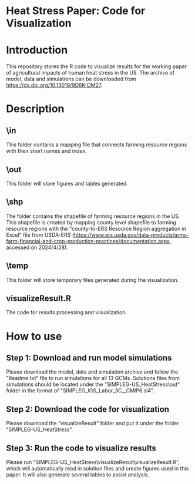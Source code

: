 # Heat Stress Paper: Code for Visualization

# Introduction
This repository stores the R code to visualize results for the working paper of agricultural impacts of human heat stress in the US. The archive of model, data and simulations can be downloaded from https://dx.doi.org/10.13019/9D6K-DM27.

# Description
## \in
This folder contains a mapping file that connects farming resource regions with their short names and index.
## \out
This folder will store figures and tables generated.
## \shp
The folder contains the shapefile of farming resource regions in the US. This shapefile is created by mapping county level shapefile to farming resource regions with the "county-to-ERS Resource Region aggregation in Excel" file from USDA-ERS (https://www.ers.usda.gov/data-products/arms-farm-financial-and-crop-production-practices/documentation.aspx, accessed on 2024/4/28).
## \temp
This folder will store temporary files generated during the visualization.
## visualizeResult.R
The code for results processing and visualization.

# How to use
## Step 1: Download and run model simulations
Please download the model, data and simulation archive and follow the "Readme.txt" file to run simulations for all 13 GCMs. Solutions files from simulations should be located under the "SIMPLEG-US_HeatStress\out" folder in the format of "SIMPLEG_IGS_Labor_3C_<GCM name>_CMIP6.sl4".

## Step 2: Download the code for visualization
Please download the “visualizeResult” folder and put it under the folder “SIMPLEG-US_HeatStress”.

## Step 3: Run the code to visualize results
Please run “SIMPLEG-US_HeatStress\visualizeResult\visualizeResult.R”, which will automatically read in solution files and create figures used in this paper. It will also generate several tables to assist analysis. 


